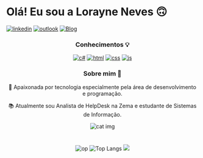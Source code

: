 # Olá! Eu sou a Lorayne Neves 🙃
[![linkedin](https://img.shields.io/badge/LinkedIn-0077B5?style=for-the-badge&logo=linkedin&logoColor=white)](https://linkedin.com/in/lorayne-neves)
[![outlook](https://img.shields.io/badge/Microsoft_Outlook-0078D4?style=for-the-badge&logo=microsoft-outlook&logoColor=white)](mailto:lorayne3.8neves@outlook.com?subject=Questions)
[![Blog](https://img.shields.io/badge/website-000000?style=for-the-badge&logo=About.me&logoColor=white)]()
<div align="center">

### Conhecimentos 💡
[![c#](https://img.shields.io/badge/C%23-239120?style=for-the-badge&logo=c-sharp&logoColor=white)](https://github.com/LorayneNeves/RevisaoCriandoAPIs)
[![html](https://img.shields.io/badge/HTML5-E34F26?style=for-the-badge&logo=html5&logoColor=white)](https://github.com/LorayneNeves/Portifolio/tree/main)
[![css](https://img.shields.io/badge/CSS3-1572B6?style=for-the-badge&logo=css3&logoColor=white)](https://github.com/LorayneNeves/Portifolio/tree/main)
[![js](https://img.shields.io/badge/JavaScript-323330?style=for-the-badge&logo=javascript&logoColor=F7DF1E)](https://github.com/LorayneNeves/Portifolio/tree/main)
  
### Sobre mim 🧩
🤖 Apaixonada por tecnologia especialmente pela área de desenvolvimento e programação.

📚 Atualmente sou Analista de HelpDesk na Zema e estudante de Sistemas de Informação.
</div>
<div align="center">
  
![cat img](https://media1.giphy.com/media/5WILqPq29TyIkVCSej/giphy.gif?cid=ecf05e47ql47n0x7z6ee5a0u26uakdb4lhrlq68y8qcqcvfv&ep=v1_gifs_search&rid=giphy.gif&ct=g)

</div>

#
<div align="center">
  
![op](https://github-profile-summary-cards.vercel.app/api/cards/stats?username=LorayneNeves&theme=github)
![Top Langs](https://github-readme-stats.vercel.app/api/top-langs/?username=LorayneNeves&size_weight=0.50&count_weight=0.100)
  <a href="https://github.com/vn7n24fzkq/github-profile-summary-cards">
    <img src="https://github-profile-summary-cards.vercel.app/api/cards/profile-details?username=LorayneNeves&theme=github" />
  </a>
  </a>
</div>
